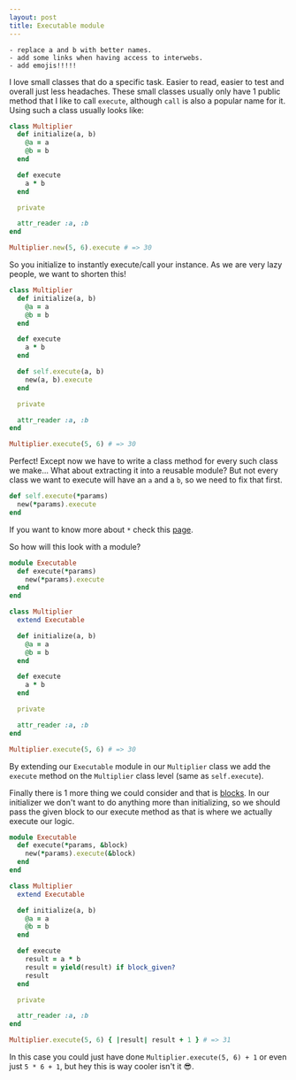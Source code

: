 ```yaml
---
layout: post
title: Executable module
---
```

```todo
- replace a and b with better names.
- add some links when having access to interwebs.
- add emojis!!!!!
```

I love small classes that do a specific task. Easier to read, easier to test and overall just less headaches.
These small classes usually only have 1 public method that I like to call `execute`, although `call` is also a popular
name for it. Using such a class usually looks like:

```rb
class Multiplier
  def initialize(a, b)
    @a = a
    @b = b
  end

  def execute
    a * b
  end

  private

  attr_reader :a, :b
end

Multiplier.new(5, 6).execute # => 30
```

So you initialize to instantly execute/call your instance.
As we are very lazy people, we want to shorten this!

```rb
class Multiplier
  def initialize(a, b)
    @a = a
    @b = b
  end

  def execute
    a * b
  end

  def self.execute(a, b)
    new(a, b).execute
  end

  private

  attr_reader :a, :b
end

Multiplier.execute(5, 6) # => 30
```

Perfect! Except now we have to write a class method for every such class we make...
What about extracting it into a reusable module? But not every class we want to execute
will have an `a` and a `b`, so we need to fix that first.

```rb
def self.execute(*params)
  new(*params).execute
end
```

If you want to know more about `*` check this [page]().


So how will this look with a module?
```rb
module Executable
  def execute(*params)
    new(*params).execute
  end
end

class Multiplier
  extend Executable

  def initialize(a, b)
    @a = a
    @b = b
  end

  def execute
    a * b
  end

  private

  attr_reader :a, :b
end

Multiplier.execute(5, 6) # => 30
```
By extending our `Executable` module in our `Multiplier` class we add the `execute` method on
the `Multiplier` class level (same as `self.execute`).

Finally there is 1 more thing we could consider and that is [blocks](). In our initializer we don't
want to do anything more than initializing, so we should pass the given block to our execute method
as that is where we actually execute our logic.

```rb
module Executable
  def execute(*params, &block)
    new(*params).execute(&block)
  end
end

class Multiplier
  extend Executable

  def initialize(a, b)
    @a = a
    @b = b
  end

  def execute
    result = a * b
    result = yield(result) if block_given?
    result
  end

  private

  attr_reader :a, :b
end

Multiplier.execute(5, 6) { |result| result + 1 } # => 31
```

In this case you could just have done `Multiplier.execute(5, 6) + 1` or even just `5 * 6 + 1`,
but hey this is way cooler isn't it :sunglasses:.
